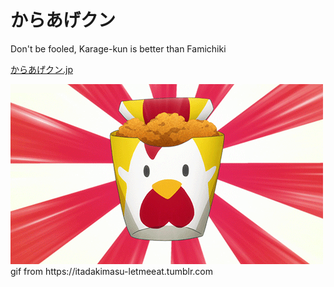 
# からあげクン

Don't be fooled, Karage-kun is better than Famichiki

[からあげクン.jp](https://からあげクン.jp)

<img src="./karaagekun.gif"/>
gif from https://itadakimasu-letmeeat.tumblr.com
